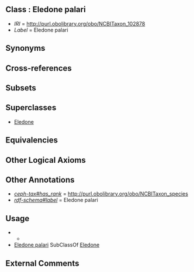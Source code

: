 
## Class : Eledone palari

 * *IRI* = http://purl.obolibrary.org/obo/NCBITaxon_102878
 * *Label* = Eledone palari

## Synonyms


## Cross-references


## Subsets


## Superclasses

 * [Eledone](../../NCBITaxon/39/NCBITaxon_6639.md)

## Equivalencies


## Other Logical Axioms


## Other Annotations

 * *[ceph-tax#has_rank](../../ceph-tax#has/nk/ceph-tax#has_rank.md)* = http://purl.obolibrary.org/obo/NCBITaxon_species
 * *[rdf-schema#label](../../el/rdf-schema#label.md)* = Eledone palari

## Usage

 * -
 * [Eledone palari](../../NCBITaxon/78/NCBITaxon_102878.md) SubClassOf [Eledone](../../NCBITaxon/39/NCBITaxon_6639.md)

## External Comments

